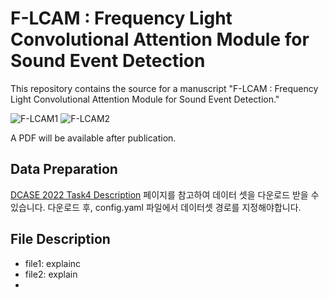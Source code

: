 # F-LCAM : Frequency Light Convolutional Attention Module for Sound Event Detection

This repository contains the source for a manuscript "F-LCAM : Frequency Light Convolutional Attention Module for Sound Event Detection."

![F-LCAM1](https://github.com/user-attachments/assets/0f0e4516-8f51-4340-9c0b-959a3cdb5804)
![F-LCAM2](https://github.com/user-attachments/assets/062b837f-c27c-4c77-bb69-43b26b929321)

A PDF will be available after publication.


## Data Preparation
[DCASE 2022 Task4 Description](https://dcase.community/challenge2022/task-sound-event-detection-in-domestic-environments#download) 페이지를 참고하여 데이터 셋을 다운로드 받을 수 있습니다. 
다운로드 후, config.yaml 파일에서 데이터셋 경로를 지정해야합니다.

## File Description
- file1: explainc
- file2: explain
-


